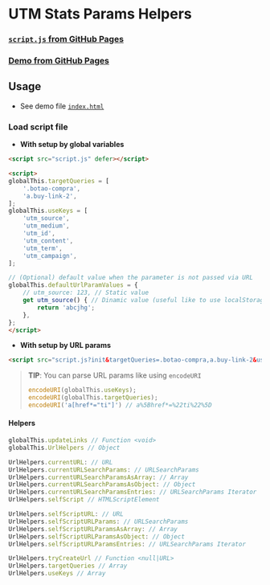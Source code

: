 # UTM Stats Params Helpers

### [`script.js` from GitHub Pages](https://tiagofrancafernandes.github.io/UTM-Stats-Params-Helpers/script.js)
### [Demo from GitHub Pages](https://tiagofrancafernandes.github.io/UTM-Stats-Params-Helpers)

## Usage

* See demo file [`index.html`](./index.html)


### Load script file

* **With setup by global variables**

```html
<script src="script.js" defer></script>

<script>
globalThis.targetQueries = [
    '.botao-compra',
    'a.buy-link-2',
];
globalThis.useKeys = [
    'utm_source',
    'utm_medium',
    'utm_id',
    'utm_content',
    'utm_term',
    'utm_campaign',
];

// (Optional) default value when the parameter is not passed via URL
globalThis.defaultUrlParamValues = {
    // utm_source: 123, // Static value
    get utm_source() { // Dinamic value (useful like to use localStorage values)
        return 'abcjhg';
    },
};
</script>
```

* **With setup by URL params**

```html
<script src="script.js?init&targetQueries=.botao-compra,a.buy-link-2&useKeys=utm_source,utm_medium,utm_id,utm_content,utm_term,utm_campaign" defer></script>
```

> **TIP**: You can parse URL params like using `encodeURI`
>
> ```js
> encodeURI(globalThis.useKeys);
> encodeURI(globalThis.targetQueries);
> encodeURI('a[href*="ti"]') // a%5Bhref*=%22ti%22%5D
> ```


#### Helpers

```js
globalThis.updateLinks // Function <void>
globalThis.UrlHelpers // Object

UrlHelpers.currentURL: // URL
UrlHelpers.currentURLSearchParams: // URLSearchParams
UrlHelpers.currentURLSearchParamsAsArray: // Array
UrlHelpers.currentURLSearchParamsAsObject: // Object
UrlHelpers.currentURLSearchParamsEntries: // URLSearchParams Iterator
UrlHelpers.selfScript // HTMLScriptElement

UrlHelpers.selfScriptURL: // URL
UrlHelpers.selfScriptURLParams: // URLSearchParams
UrlHelpers.selfScriptURLParamsAsArray: // Array
UrlHelpers.selfScriptURLParamsAsObject: // Object
UrlHelpers.selfScriptURLParamsEntries: // URLSearchParams Iterator

UrlHelpers.tryCreateUrl // Function <null|URL>
UrlHelpers.targetQueries // Array
UrlHelpers.useKeys // Array
```
